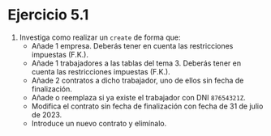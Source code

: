# Ejercicio 5.1

1. Investiga como realizar un `create` de forma que:
    * Añade 1 empresa. Deberás tener en cuenta las restricciones impuestas (F.K.).
    * Añade 1 trabajadores a las tablas del tema 3. Deberás tener en cuenta las restricciones impuestas (F.K.).
    * Añade 2 contratos a dicho trabajador, uno de ellos sin fecha de finalización.
    * Añade o reemplaza si ya existe el trabajador con DNI `87654321Z`.
    * Modifica el contrato sin fecha de finalización con fecha de 31 de julio de 2023.
    * Introduce un nuevo contrato y elimínalo.
